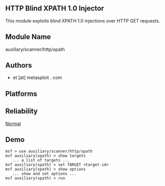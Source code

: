 ## HTTP Blind XPATH 1.0 Injector

This module exploits blind XPATH 1.0 injections over HTTP 
GET requests.


## Module Name
auxiliary/scanner/http/xpath

## Authors
* et [at] metasploit . com





## Platforms


## Reliability
[Normal](https://github.com/rapid7/metasploit-framework/wiki/Exploit-Ranking)

## Demo

```
msf > use auxiliary/scanner/http/xpath
msf auxiliary(xpath) > show targets
   ... a list of targets ...
msf auxiliary(xpath) > set TARGET <target-id>
msf auxiliary(xpath) > show options
   ... show and set options ...
msf auxiliary(xpath) > run
```
    
    